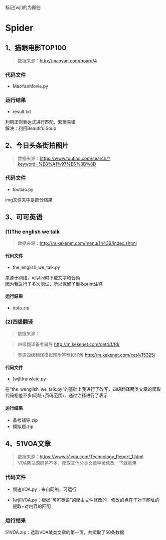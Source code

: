 标记[wjl]的为原创

# Spider

## 1、猫眼电影TOP100

> 数据来源：http://maoyan.com/board/4

### 代码文件

* MaoYanMovie.py

### 运行结果

* result.txt


利用正则表达式进行匹配，繁琐易错  
解决：利用BeautifulSoup


## 2、今日头条街拍图片

> 数据来源：https://www.toutiao.com/search/?keyword=%E8%A1%97%E6%8B%8D  


### 代码文件

* toutiao.py

img文件夹中是部分结果


## 3、可可英语  

### (1)The english we talk

> 数据来源：http://m.kekenet.com/menu/14439/index.shtml   

#### 代码文件  

* the_english_we_talk.py  

来源于网络，可以同时下载文字和音频  
因为我进行了多次测试，所以保留了很多print注释  

#### 运行结果   

* data.zip  


### (2)四级翻译

> 数据来源：  

> 四级翻译备考辅导 http://m.kekenet.com/cet4/f/fd/  

> 英语四级翻译模拟题附答案和详解 http://m.kekenet.com/cet4/15325/  

#### 代码文件  

* [wjl]translate.py  

在“the_wenglish_we_talk.py”的基础上我进行了改写，四级翻译两类文章的爬取代码相差不多(网址+页码范围)，通过注释进行了表示

#### 运行结果   

* 备考辅导.zip  
* 模拟题.zip  

 
## 4、51VOA文章   

> 数据来源：https://www.51voa.com/Technology_Report_1.html  
> VOA网站源码差不多，爬取其他分类文章稍微修改一下就能用


### 代码文件  

* 慢速VOA.py：来自网络，可运行   

* [wjl]VOA.py：根据“可可英语”的爬虫文件修改的，修改的点在于对于网址的提取+对内容的匹配

### 运行结果   

51VOA.zip：选取VOA某类文章的第一页，共爬取了50条数据
